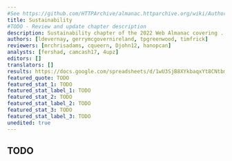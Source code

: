 ```yaml
---
#See https://github.com/HTTPArchive/almanac.httparchive.org/wiki/Authors'-Guide#metadata-to-add-at-the-top-of-your-chapters
title: Sustainability
#TODO - Review and update chapter description
description: Sustainability chapter of the 2022 Web Almanac covering ...
authors: [ldevernay, gerrymcgovernireland, tpgreenwood, timfrick]
reviewers: [mrchrisadams, cqueern, Djohn12, hanopcan]
analysts: [fershad, camcash17, 4upz]
editors: []
translators: []
results: https://docs.google.com/spreadsheets/d/1wU3SjB8XYkbaqxYt8CNtbmDbjCcYZ8m5kiYof7uyI5k/
featured_quote: TODO
featured_stat_1: TODO
featured_stat_label_1: TODO
featured_stat_2: TODO
featured_stat_label_2: TODO
featured_stat_3: TODO
featured_stat_label_3: TODO
unedited: true
---
```


## TODO
